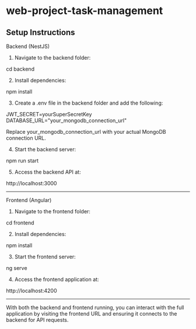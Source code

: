 ﻿# web-project-task-management

## Setup Instructions

Backend (NestJS)

1. Navigate to the backend folder:

cd backend


2. Install dependencies:

npm install


3. Create a .env file in the backend folder and add the following:

JWT_SECRET=yourSuperSecretKey
DATABASE_URL="your_mongodb_connection_url"

Replace your_mongodb_connection_url with your actual MongoDB connection URL.


4. Start the backend server:

npm run start


5. Access the backend API at:

http://localhost:3000




---

Frontend (Angular)

1. Navigate to the frontend folder:

cd frontend


2. Install dependencies:

npm install


3. Start the frontend server:

ng serve


4. Access the frontend application at:

http://localhost:4200




---

With both the backend and frontend running, you can interact with the full application by visiting the frontend URL and ensuring it connects to the backend for API requests.

